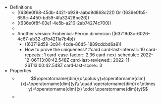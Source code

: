- Definitions
	- ((636e0f68-45db-4421-b939-aabd9d868c22))
	  Or ((636e0fb5-659c-4450-bd59-4fa32428be26))
	- ((636e0f8f-03e1-4e5b-a210-2ab74274c700))
	-
	- Another version: Frobenius-Perron dimension
	  ((63719d3c-6026-4c67-ab32-d7b4211a7b4b))
		- ((63719d59-3c84-4cde-86d5-1889cdcbd6a9))
		- How to prove the uniqueness? #card
		  card-last-interval:: 10
		  card-repeats:: 1
		  card-ease-factor:: 2.36
		  card-next-schedule:: 2022-12-06T13:00:42.548Z
		  card-last-reviewed:: 2022-11-26T13:00:42.548Z
		  card-last-score:: 3
- Properties
	- $$\operatorname{dim}(x \oplus y)=\operatorname{dim}(x)+\operatorname{dim}(y)\\ \quad \operatorname{dim}(x \otimes y)=\operatorname{dim}(x) \cdot \operatorname{dim}(y)$$
	-